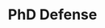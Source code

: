 ---
title: "PhD Defense"
categories:
  - news
headline: "Tânia Esteves has defended her PhD thesis entitled <em>\"Flexible Tracing and Analysis of Applications' I/O Behavior\"</em>. Congratulations!"
---